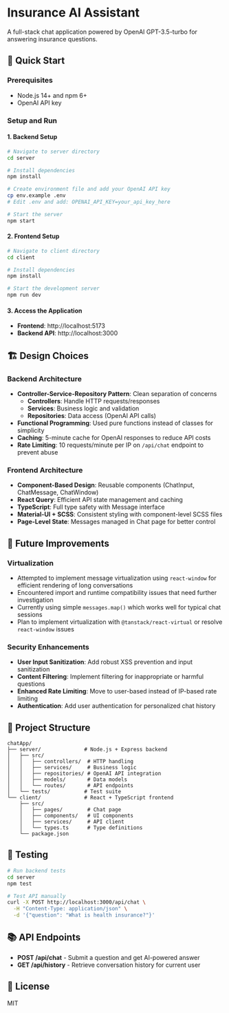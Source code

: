 # Insurance AI Assistant

A full-stack chat application powered by OpenAI GPT-3.5-turbo for answering insurance questions.

## 🚀 Quick Start

### **Prerequisites**
- Node.js 14+ and npm 6+
- OpenAI API key

### **Setup and Run**

#### **1. Backend Setup**
```bash
# Navigate to server directory
cd server

# Install dependencies
npm install

# Create environment file and add your OpenAI API key
cp env.example .env
# Edit .env and add: OPENAI_API_KEY=your_api_key_here

# Start the server
npm start
```

#### **2. Frontend Setup**
```bash
# Navigate to client directory
cd client

# Install dependencies
npm install

# Start the development server
npm run dev
```

#### **3. Access the Application**
- **Frontend**: http://localhost:5173
- **Backend API**: http://localhost:3000

## 🏗️ Design Choices

### **Backend Architecture**
- **Controller-Service-Repository Pattern**: Clean separation of concerns
  - **Controllers**: Handle HTTP requests/responses
  - **Services**: Business logic and validation
  - **Repositories**: Data access (OpenAI API calls)
- **Functional Programming**: Used pure functions instead of classes for simplicity
- **Caching**: 5-minute cache for OpenAI responses to reduce API costs
- **Rate Limiting**: 10 requests/minute per IP on `/api/chat` endpoint to prevent abuse

### **Frontend Architecture**
- **Component-Based Design**: Reusable components (ChatInput, ChatMessage, ChatWindow)
- **React Query**: Efficient API state management and caching
- **TypeScript**: Full type safety with Message interface
- **Material-UI + SCSS**: Consistent styling with component-level SCSS files
- **Page-Level State**: Messages managed in Chat page for better control

## 🔧 Future Improvements

### **Virtualization**
- Attempted to implement message virtualization using `react-window` for efficient rendering of long conversations
- Encountered import and runtime compatibility issues that need further investigation
- Currently using simple `messages.map()` which works well for typical chat sessions
- Plan to implement virtualization with `@tanstack/react-virtual` or resolve `react-window` issues

### **Security Enhancements**
- **User Input Sanitization**: Add robust XSS prevention and input sanitization
- **Content Filtering**: Implement filtering for inappropriate or harmful questions
- **Enhanced Rate Limiting**: Move to user-based instead of IP-based rate limiting
- **Authentication**: Add user authentication for personalized chat history

## 📁 Project Structure

```
chatApp/
├── server/              # Node.js + Express backend
│   ├── src/
│   │   ├── controllers/  # HTTP handling
│   │   ├── services/     # Business logic
│   │   ├── repositories/ # OpenAI API integration
│   │   ├── models/       # Data models
│   │   └── routes/       # API endpoints
│   └── tests/           # Test suite
└── client/              # React + TypeScript frontend
    ├── src/
    │   ├── pages/        # Chat page
    │   ├── components/   # UI components
    │   ├── services/     # API client
    │   └── types.ts      # Type definitions
    └── package.json
```

## 🧪 Testing

```bash
# Run backend tests
cd server
npm test

# Test API manually
curl -X POST http://localhost:3000/api/chat \
  -H "Content-Type: application/json" \
  -d '{"question": "What is health insurance?"}'
```

## 📚 API Endpoints

- **POST /api/chat** - Submit a question and get AI-powered answer
- **GET /api/history** - Retrieve conversation history for current user

## 📄 License

MIT